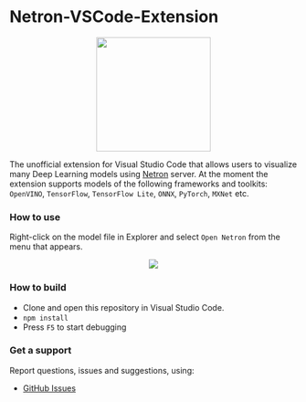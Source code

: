 # Netron-VSCode-Extension

<div align="center"><image src="https://github.com/a-sidorova/netron-vscode-extension/blob/5b7eb5d4e2f2c07e9a774359e504385229df6315/resources/icon.png?raw=true" height="200" width="200"></div>

The unofficial extension for Visual Studio Code that allows users to visualize many Deep Learning models using [Netron][netron] server. At the moment the extension supports models of the following frameworks and toolkits: `OpenVINO`, `TensorFlow`, `TensorFlow Lite`, `ONNX`, `PyTorch`, `MXNet` etc.


### How to use

Right-click on the model file in Explorer and select `Open Netron` from the menu that appears.

<div align="center"><image src="https://github.com/a-sidorova/netron-vscode-extension/blob/5b7eb5d4e2f2c07e9a774359e504385229df6315/resources/demo.gif?raw=true"></div>


### How to build

- Clone and open this repository in Visual Studio Code.
- `npm install`
- Press `F5` to start debugging


### Get a support

Report questions, issues and suggestions, using:

- [GitHub Issues][dli-github-issues]



<!-- LINKS -->
[netron]: https://github.com/lutzroeder/netron
[dli-github-issues]: https://github.com/a-sidorova/netron-vscode-extension/issues
